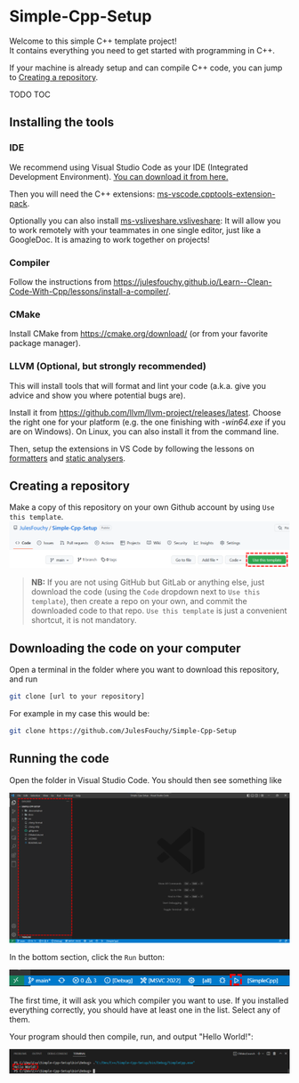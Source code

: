 # Simple-Cpp-Setup

Welcome to this simple C++ template project!<br/>
It contains everything you need to get started with programming in C++.

If your machine is already setup and can compile C++ code, you can jump to [Creating a repository](#creating-a-repository).

TODO TOC

## Installing the tools

### IDE

We recommend using Visual Studio Code as your IDE (Integrated Development Environment). [You can download it from here.](https://code.visualstudio.com/)

Then you will need the C++ extensions: [ms-vscode.cpptools-extension-pack](https://marketplace.visualstudio.com/items?itemName=ms-vscode.cpptools-extension-pack).

Optionally you can also install [ms-vsliveshare.vsliveshare](https://marketplace.visualstudio.com/items?itemName=ms-vsliveshare.vsliveshare): It will allow you to work remotely with your teammates in one single editor, just like a GoogleDoc. It is amazing to work together on projects!

### Compiler

Follow the instructions from https://julesfouchy.github.io/Learn--Clean-Code-With-Cpp/lessons/install-a-compiler/.

### CMake

Install CMake from https://cmake.org/download/ (or from your favorite package manager).

### LLVM (Optional, but strongly recommended)

This will install tools that will format and lint your code (a.k.a. give you advice and show you where potential bugs are).

Install it from https://github.com/llvm/llvm-project/releases/latest. Choose the right one for your platform (e.g. the one finishing with *-win64.exe* if you are on Windows). On Linux, you can also install it from the command line.

Then, setup the extensions in VS Code by following the lessons on [formatters](https://julesfouchy.github.io/Learn--Clean-Code-With-Cpp/lessons/formatting-tool/) and [static analysers](https://julesfouchy.github.io/Learn--Clean-Code-With-Cpp/lessons/static-analysers/).


## Creating a repository

Make a copy of this repository on your own Github account by using `Use this template`.
![](./docs/use-this-template.png)

> **NB:** If you are not using GitHub but GitLab or anything else, just download the code (using the `Code` dropdown next to `Use this template`), then create a repo on your own, and commit the downloaded code to that repo. `Use this template` is just a convenient shortcut, it is not mandatory.

## Downloading the code on your computer

Open a terminal in the folder where you want to download this repository, and run
```bash
git clone [url to your repository]
```

For example in my case this would be:
```bash
git clone https://github.com/JulesFouchy/Simple-Cpp-Setup
```

## Running the code

Open the folder in Visual Studio Code. You should then see something like

![](./docs/open-project.png)

In the bottom section, click the `Run` button:

![](./docs/run.png)

The first time, it will ask you which compiler you want to use. If you installed everything correctly, you should have at least one in the list. Select any of them.

Your program should then compile, run, and output "Hello World!":

![](./docs/hello-world.png)

